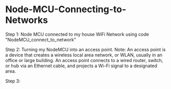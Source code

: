 # Node-MCU-Connecting-to-Networks

Step 1: Node MCU connected to my house WiFi Network using code "NodeMCU_connect_to_network"

Step 2: Turning my NodeMCU into an access point.
        Note: An access point is a device that creates a wireless local area network, or WLAN, usually in an office or large building. 
        An access point connects to a wired router, switch, or hub via an Ethernet cable, and projects a Wi-Fi signal to a designated area.
        
Step 3:         
